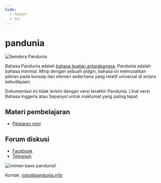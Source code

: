 ```yaml
---
hide:
  - footer
  - toc
---
```


# pandunia

![](http://www.pandunia.info/grafe/bandera.png "bendera Pandunia")


Bahasa Pandunia adalah [bahasa buatan antarabangsa](https://id.wikipedia.org/wiki/Bahasa_buatan).
Pandunia adalah bahasa minimal. Mirip dengan sebuah pidgin,
bahasa ini memusatkan pikiran pada konsep dan elemen sederhana yang relatif universal di antara kebudayaan.

Dokumentasi ini tidak terkini dengan versi terakhir Pandunia. Lihat versi Bahasa Inggeris atau Sepanyol untuk maklumat yang paling tepat.

## Materi pembelajaran

- [Pelajaran mini](http://www.pandunia.info/pandunia/mini_xula.html)

## Forum diskusi

- [Facebook](http://www.facebook.com/groups/pandunia)
- [Telegram](https://t.me/pandunia_grupe)

![](http://www.pandunia.info/grafe/mimen_baxe_pandunia.png "mimen baxe pandunia!")

Kontak: risto@pandunia.info
